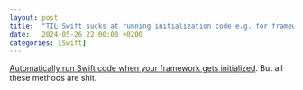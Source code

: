 ```yaml
---
layout: post
title:  "TIL Swift sucks at running initialization code e.g. for framework initialisation"
date:   2024-05-26 22:00:00 +0200
categories: [Swift]
---
```

[Automatically run Swift code when your framework gets initialized](https://blog.eidinger.info/automatically-run-swift-code-when-your-framework-gets-initialized). But all these methods are shit.
